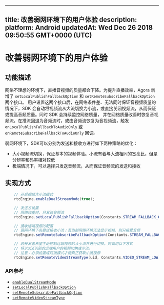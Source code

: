 
---
title: 改善弱网环境下的用户体验
description: 
platform: Android
updatedAt: Wed Dec 26 2018 09:50:55 GMT+0000 (UTC)
---
# 改善弱网环境下的用户体验
## 功能描述

网络不理想的环境下，直播音视频的质量都会下降。为提升直播效率，Agora 新增了 `setLocalPublishFallbackOption` 和 `setRemoteSubscribeFallbackOption` 两个接口。 用户设置这两个接口后，在网络条件差、无法同时保证音视频质量的情况下，SDK 会自动将视频流从大流切换为小流，或直接关闭视频流，从而保证或提高音频质量。同时 SDK 会持续监控网络质量， 并在网络质量改善时恢复音视频流。在推流回退为音频流时，或由音频流恢复为音视频流，触发 `onLocalPublishFallbackToAudioOnly` 或 `onRemoteSubscribeFallbackToAudioOnly` 回调。

弱网环境下，SDK可以分别为发送和接收方进行如下两种策略的优化：

* 大小视频流切换，保证基本的视频体验。小流有着与大流相同的宽高比，但是分辨率和码率相对较低
* 极端情况下，可以选择只发送音频流，从而保证音频流的发送和接收

## 实现方式
```Java
    // 开启视频大小流模式
    rtcEngine.enableDualStreamMode(true);

    // 发送方设置
    // 网络较差时，只发送音频流
    rtcEngine.setLocalPublishFallbackOption(Constants.STREAM_FALLBACK_OPTION_AUDIO_ONLY);

    // 接收远端视频的配置
    // 弱网环境下先尝试接收小流；若当前网络环境无法显示视频，则只接受音频
    rtcEngine.setRemoteSubscribeFallbackOption(Constants.STREAM_FALLBACK_OPTION_AUDIO_ONLY);

    // 若开发者希望主动控制远端视频的大小流并进行切换，则调用以下方式
    // 将以uid识别的远端用户的视频切换成小流。
    // 注意：必须设置成双流模式才能真正获取小流视频
    rtcEngine.setRemoteVideoStreamType(uid, Constants.VIDEO_STREAM_LOW);
```

### API参考
* [`enableDualStreamMode`](https://docs.agora.io/cn/Interactive%20Broadcast/API%20Reference/java/classio_1_1agora_1_1rtc_1_1_rtc_engine.html#a645cb7d0f3a59dda27b157cf130c8c9a)
* [`setLocalPublishFallbackOption`](https://docs.agora.io/cn/Interactive%20Broadcast/API%20Reference/java/classio_1_1agora_1_1rtc_1_1_rtc_engine.html#ac8c08e79844a4e62e0670553484cbe90)
* [`setRemoteSubscribeFallbackOption`](https://docs.agora.io/cn/Interactive%20Broadcast/API%20Reference/java/classio_1_1agora_1_1rtc_1_1_rtc_engine.html#af64301ea1788dad0561aa678f3fe6ad3)
* [`setRemoteVideoStreamType`](https://docs.agora.io/cn/Interactive%20Broadcast/API%20Reference/java/classio_1_1agora_1_1rtc_1_1_rtc_engine.html#a51756b4d2e7997fbe6481d2deb5c0396)


